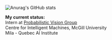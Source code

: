 ![Anurag's GitHub stats](https://github-readme-stats.vercel.app/api?username=AntonioShen&show_icons=true)

**My current status:**  
Intern at [Probabilistic Vision Group](https://www.cim.mcgill.ca/~pvg/)  
Centre for Intelligent Machines, McGill University  
Mila - Quebec AI Institute
